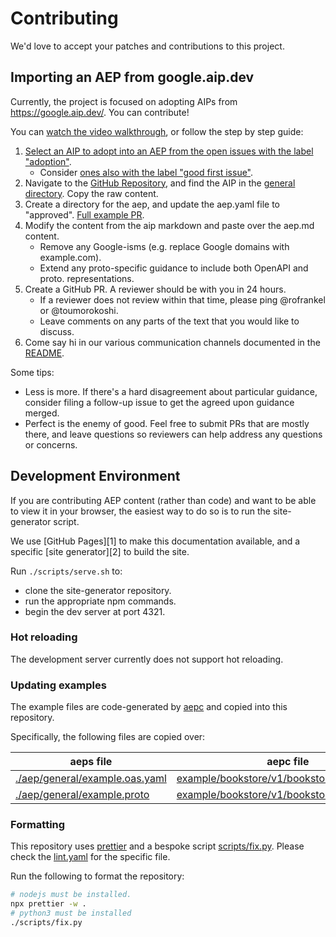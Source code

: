 # Contributing

We'd love to accept your patches and contributions to this project.

## Importing an AEP from google.aip.dev

Currently, the project is focused on adopting AIPs from
https://google.aip.dev/. You can contribute!

You can
[watch the video walkthrough](https://drive.google.com/file/d/1hCBxfTJPINVUpTLnzccJy4pFXZhQQMd3/view?usp=sharing),
or follow the step by step guide:

1. [Select an AIP to adopt into an AEP from the open issues with the label "adoption"](https://github.com/aep-dev/aep.dev/labels/adoption).
   - Consider
     [ones also with the label "good first issue"](https://github.com/aep-dev/aep.dev/issues?q=is%3Aopen+label%3A%22good+first+issue%22+label%3Aadoption).
1. Navigate to the
   [GitHub Repository](https://github.com/aip-dev/google.aip.dev), and find the
   AIP in the
   [general directory](https://github.com/aip-dev/google.aip.dev/tree/master/aip/general).
   Copy the raw content.
1. Create a directory for the aep, and update the aep.yaml file to "approved".
   [Full example PR](https://github.com/aep-dev/aep.dev/pull/77/files).
1. Modify the content from the aip markdown and paste over the aep.md content.
   - Remove any Google-isms (e.g. replace Google domains with example.com).
   - Extend any proto-specific guidance to include both OpenAPI and proto.
     representations.
1. Create a GitHub PR. A reviewer should be with you in 24 hours.
   - If a reviewer does not review within that time, please ping @rofrankel or
     @toumorokoshi.
   - Leave comments on any parts of the text that you would like to discuss.
1. Come say hi in our various communication channels documented in the
   [README](README.md#learn-and-connect).

Some tips:

- Less is more. If there's a hard disagreement about particular guidance,
  consider filing a follow-up issue to get the agreed upon guidance merged.
- Perfect is the enemy of good. Feel free to submit PRs that are mostly there,
  and leave questions so reviewers can help address any questions or concerns.

## Development Environment

If you are contributing AEP content (rather than code) and want to be able to
view it in your browser, the easiest way to do so is to run the site-generator
script.

We use [GitHub Pages][1] to make this documentation available, and a specific
[site generator][2] to build the site.

Run `./scripts/serve.sh` to:

- clone the site-generator repository.
- run the appropriate npm commands.
- begin the dev server at port 4321.

### Hot reloading

The development server currently does not support hot reloading.

### Updating examples

The example files are code-generated by [aepc](https://github.com/aep-dev/aepc)
and copied into this repository.

Specifically, the following files are copied over:

| aeps file                                                        | aepc file                                                                                                                            |
| ---------------------------------------------------------------- | ------------------------------------------------------------------------------------------------------------------------------------ |
| [./aep/general/example.oas.yaml](./aep/general/example.oas.yaml) | [example/bookstore/v1/bookstore_openapi.json](https://github.com/aep-dev/aepc/blob/main/example/bookstore/v1/bookstore_openapi.json) |
| [./aep/general/example.proto](./aep/general/example.proto)       | [example/bookstore/v1/bookstore.proto](https://github.com/aep-dev/aepc/blob/main/example/bookstore/v1/bookstore.proto)               |

### Formatting

This repository uses [prettier](https://prettier.io/) and a bespoke script
[scripts/fix.py](scripts/fix.py). Please check the
[lint.yaml](https://github.com/aep-dev/aeps/blob/main/.github/workflows/lint.yaml)
for the specific file.

Run the following to format the repository:

```bash
# nodejs must be installed.
npx prettier -w .
# python3 must be installed
./scripts/fix.py
```
